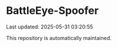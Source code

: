 # BattleEye-Spoofer

Last updated: 2025-05-31 03:20:55

This repository is automatically maintained.

